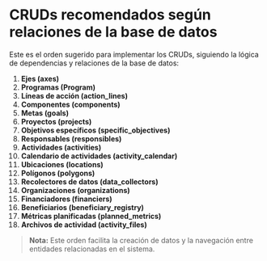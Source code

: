 # CRUDs recomendados según relaciones de la base de datos

Este es el orden sugerido para implementar los CRUDs, siguiendo la lógica de dependencias y relaciones de la base de datos:

1. **Ejes (axes)**
2. **Programas (Program)**
3. **Líneas de acción (action_lines)**
4. **Componentes (components)**
5. **Metas (goals)**
6. **Proyectos (projects)**
7. **Objetivos específicos (specific_objectives)**
8. **Responsables (responsibles)**
9. **Actividades (activities)**
10. **Calendario de actividades (activity_calendar)**
11. **Ubicaciones (locations)**
12. **Polígonos (polygons)**
13. **Recolectores de datos (data_collectors)**
14. **Organizaciones (organizations)**
15. **Financiadores (financiers)**
16. **Beneficiarios (beneficiary_registry)**
17. **Métricas planificadas (planned_metrics)**
18. **Archivos de actividad (activity_files)**

> **Nota:** Este orden facilita la creación de datos y la navegación entre entidades relacionadas en el sistema.

